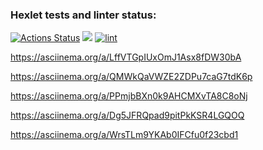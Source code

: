 ### Hexlet tests and linter status:
[![Actions Status](https://github.com/Ludmila1990/php-project-lvl1/workflows/hexlet-check/badge.svg)](https://github.com/Ludmila1990/php-project-lvl1/actions)
<a href="https://codeclimate.com/github/Ludmila1990/php-project-lvl1/maintainability"><img src="https://api.codeclimate.com/v1/badges/125610ff0e1be634098b/maintainability" /></a>
[![lint](https://github.com/Ludmila1990/php-project-lvl1/actions/workflows/lint.yml/badge.svg)](https://github.com/Ludmila1990/php-project-lvl1/actions/workflows/lint.yml)  

https://asciinema.org/a/LffVTGpIUxOmJ1Asx8fDW30bA  

https://asciinema.org/a/QMWkQaVWZE2ZDPu7caG7tdK6p  

https://asciinema.org/a/PPmjbBXn0k9AHCMXvTA8C8oNj

https://asciinema.org/a/Dg5JFRQpad9pitPkKSR4LGQOQ

https://asciinema.org/a/WrsTLm9YKAb0IFCfu0f23cbd1